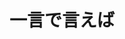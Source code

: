 ---
title: "一言で言えば"
description: "Wheel of Heaven is a knowledge base exploring the working hypothesis that life on Earth was intelligently designed by an extraterrestrial civilization, the so-called Elohim."
weight: 100
---